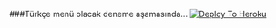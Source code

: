 ###Türkçe menü olacak deneme aşamasında... 
[![Deploy To Heroku](https://www.herokucdn.com/deploy/button.svg)](https://heroku.com/deploy)
